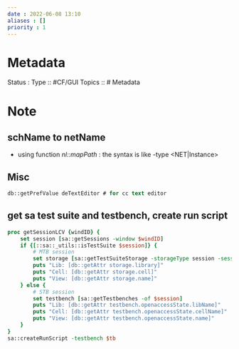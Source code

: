 ```yaml
---
date : 2022-06-08 13:10
aliases : []
priority : 1
---
```

# Metadata
Status :
Type :: #CF/GUI 
Topics :: # Metadata
# Note
## schName to netName
* using function *nl::mapPath* :
	the syntax is like -type \<NET|Instance\>
## Misc
```tcl
db::getPrefValue deTextEditor # for cc text editor
```
## get sa test suite and testbench, create run script
``` tcl
proc getSessionLCV {windID} {
    set session [sa::getSessions -window $windID]
    if {[::sa::_utils::isTestSuite $session]} {
        # MTB session
        set storage [sa::getTestSuiteStorage -storageType session -session $session]
        puts "Lib: [db::getAttr storage.library]"
        puts "Cell: [db::getAttr storage.cell]"
        puts "View: [db::getAttr storage.name]"
    } else {
        # STB session
        set testbench [sa::getTestbenches -of $session]
        puts "Lib: [db::getAttr testbench.openaccessState.libName]"
        puts "Cell: [db::getAttr testbench.openaccessState.cellName]"
        puts "View: [db::getAttr testbench.openaccessState.name]"
    }
}
sa::createRunScript -testbench $tb

```